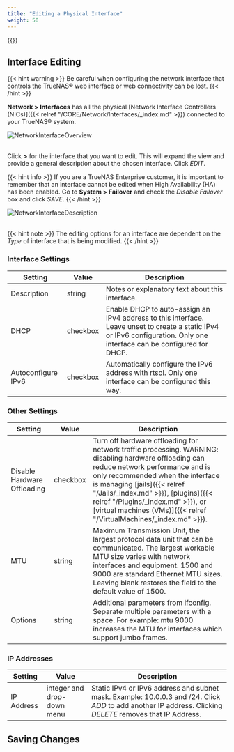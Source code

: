 ```yaml
---
title: "Editing a Physical Interface"
weight: 50
---
```


{{<toc>}}

## Interface Editing ###

{{< hint warning >}}
Be careful when configuring the network interface that controls the TrueNAS® web interface or web connectivity can be lost.
{{< /hint >}}

**Network > Interfaces** has all the physical [Network Interface Controllers (NICs)]({{< relref "/CORE/Network/Interfaces/_index.md" >}}) connected
to your TrueNAS® system. 

![NetworkInterfaceOverview](/images/CORE/12.0/NetworkInterfaceOverviewPage.png "Network Interface Overview")
<br><br>

Click **>** for the interface that you want to edit.  This will expand the view and provide a general description about the chosen interface. Click *EDIT*.

{{< hint info >}}
If you are a TrueNAS Enterprise customer, it is important to remember that an interface cannot be edited when High Availability (HA) has been enabled.  Go to
**System > Failover** and check the *Disable Failover* box and click *SAVE*.
{{< /hint >}}

![NetworkInterfaceDescription](/images/CORE/12.0/NetworkInterfaceDescriptionView.png "Network Interface Description")
<br><br>

{{< hint note >}}
The editing options for an interface are dependent on the *Type* of interface that is being modified.
{{< /hint >}}

### Interface Settings ###

| Setting | Value | Description |
|---------|-------|-------------|
| Description | string | Notes or explanatory text about this interface. |
| DHCP | checkbox | Enable DHCP to auto-assign an IPv4 address to this interface. Leave unset to create a static IPv4 or IPv6 configuration. Only one interface can be configured for DHCP. |
| Autoconfigure IPv6 | checkbox | Automatically configure the IPv6 address with [rtsol](https://www.freebsd.org/cgi/man.cgi?query=rtsol). Only one interface can be configured this way. |

### Other Settings ###

| Setting | Value | Description |
|---------|-------|-------------|
| Disable Hardware Offloading | checkbox | Turn off hardware offloading for network traffic processing. WARNING: disabling hardware offloading can reduce network performance and is only recommended when the interface is managing [jails]({{< relref "/Jails/_index.md" >}}), [plugins]({{< relref "/Plugins/_index.md" >}}), or [virtual machines (VMs)]({{< relref "/VirtualMachines/_index.md" >}}). |
| MTU | string | Maximum Transmission Unit, the largest protocol data unit that can be communicated. The largest workable MTU size varies with network interfaces and equipment. 1500 and 9000 are standard Ethernet MTU sizes. Leaving blank restores the field to the default value of 1500. |
| Options | string | Additional parameters from [ifconfig](https://www.freebsd.org/cgi/man.cgi?query=ifconfig). Separate multiple parameters with a space. For example: mtu 9000 increases the MTU for interfaces which support jumbo frames. |

### IP Addresses ###

| Setting | Value | Description |
|---------|-------|-------------|
| IP Address | integer and drop-down menu | Static IPv4 or IPv6 address and subnet mask. Example: 10.0.0.3 and /24. Click *ADD* to add another IP address. Clicking *DELETE* removes that IP Address. |

## Saving Changes ##

